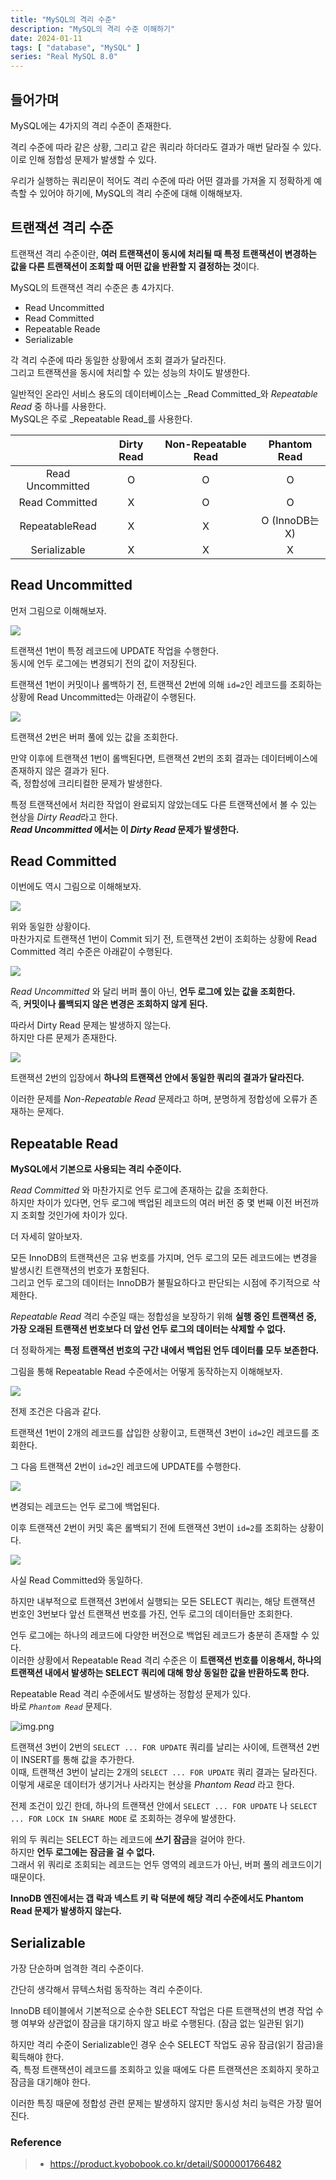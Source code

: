 ```yaml
---
title: "MySQL의 격리 수준"
description: "MySQL의 격리 수준 이해하기"
date: 2024-01-11
tags: [ "database", "MySQL" ]
series: "Real MySQL 8.0"
---
```


## 들어가며

MySQL에는 4가지의 격리 수준이 존재한다.

격리 수준에 따라 같은 상황, 그리고 같은 쿼리라 하더라도 결과가 매번 달라질 수 있다.<br>
이로 인해 정합성 문제가 발생할 수 있다.

우리가 실행하는 쿼리문이 적어도 격리 수준에 따라 어떤 결과를 가져올 지 정확하게 예측할 수 있어야 하기에, MySQL의 격리 수준에 대해 이해해보자.

## 트랜잭션 격리 수준

트랜잭션 격리 수준이란, **여러 트랜잭션이 동시에 처리될 때 특정 트랜잭션이 변경하는 값을 다른 트랜잭션이 조회할 때 어떤 값을 반환할 지 결정하는 것**이다.

MySQL의 트랜잭션 격리 수준은 총 4가지다.

- Read Uncommitted
- Read Committed
- Repeatable Reade
- Serializable

각 격리 수준에 따라 동일한 상황에서 조회 결과가 달라진다.<br>
그리고 트랜잭션을 동시에 처리할 수 있는 성능의 차이도 발생한다.

일반적인 온라인 서비스 용도의 데이터베이스는 _Read Committed_와 _Repeatable Read_ 중 하나를 사용한다.<br>
MySQL은 주로 _Repeatable Read_를 사용한다.

|                  | Dirty Read | Non-Repeatable Read | Phantom Read  |
|:----------------:|:----------:|:-------------------:|:-------------:|
| Read Uncommitted |     O      |          O          |       O       |
|  Read Committed  |     X      |          O          |       O       |
|  RepeatableRead  |     X      |          X          | O (InnoDB는 X) |
|   Serializable   |     X      |          X          |       X       |

## Read Uncommitted

먼저 그림으로 이해해보자.

![](read_uncommitted_1.png)

트랜잭션 1번이 특정 레코드에 UPDATE 작업을 수행한다.<br>
동시에 언두 로그에는 변경되기 전의 값이 저장된다.

트랜잭션 1번이 커밋이나 롤백하기 전, 트랜잭션 2번에 의해 `id=2`인 레코드를 조회하는 상황에 Read Uncommitted는 아래같이 수행된다.

![](read_uncommitted_2.png)

트랜잭션 2번은 버퍼 풀에 있는 값을 조회한다.

만약 이후에 트랜잭션 1번이 롤백된다면, 트랜잭션 2번의 조회 결과는 데이터베이스에 존재하지 않은 결과가 된다.<br>
즉, 정합성에 크리티컬한 문제가 발생한다.

특정 트랜잭션에서 처리한 작업이 완료되지 않았는데도 다른 트랜잭션에서 볼 수 있는 현상을 *Dirty Read*라고 한다.<br>
**_Read Uncommitted_ 에서는 이 _Dirty Read_ 문제가 발생한다.**

## Read Committed

이번에도 역시 그림으로 이해해보자.

![](read_uncommitted_1.png)

위와 동일한 상황이다.<br>
마찬가지로 트랜잭션 1번이 Commit 되기 전, 트랜잭션 2번이 조회하는 상황에 Read Committed 격리 수준은 아래같이 수행된다.

![](read_committed.png)

_Read Uncommitted_ 와 달리 버퍼 풀이 아닌, **언두 로그에 있는 값을 조회한다.**<br>
즉, **커밋이나 롤백되지 않은 변경은 조회하지 않게 된다.**

따라서 Dirty Read 문제는 발생하지 않는다.<br>
하지만 다른 문제가 존재한다.

![](non_repeatable_read.png)

트랜잭션 2번의 입장에서 **하나의 트랜잭션 안에서 동일한 쿼리의 결과가 달라진다.**<br>

이러한 문제를 _Non-Repeatable Read_ 문제라고 하며, 분명하게 정합성에 오류가 존재하는 문제다.

## Repeatable Read

**MySQL에서 기본으로 사용되는 격리 수준이다.**

_Read Committed_ 와 마찬가지로 언두 로그에 존재하는 값을 조회한다.<br>
하지만 차이가 있다면, 언두 로그에 백업된 레코드의 여러 버전 중 몇 번째 이전 버전까지 조회할 것인가에 차이가 있다.

더 자세히 알아보자.

모든 InnoDB의 트랜잭션은 고유 번호를 가지며, 언두 로그의 모든 레코드에는 변경을 발생시킨 트랜잭션의 번호가 포함된다.<br>
그리고 언두 로그의 데이터는 InnoDB가 불필요하다고 판단되는 시점에 주기적으로 삭제한다.

_Repeatable Read_ 격리 수준일 때는 정합성을 보장하기 위해 **실행 중인 트랜잭션 중, 가장 오래된 트랜잭션 번호보다 더 앞선 언두 로그의 데이터는 삭제할 수 없다.**

더 정확하게는 **특정 트랜잭션 번호의 구간 내에서 백업된 언두 데이터를 모두 보존한다.**

그림을 통해 Repeatable Read 수준에서는 어떻게 동작하는지 이해해보자.

![](repeatable_read_1.png)

전제 조건은 다음과 같다.

트랜잭션 1번이 2개의 레코드를 삽입한 상황이고, 트랜잭션 3번이 `id=2`인 레코드를 조회한다.

그 다음 트랜잭션 2번이 `id=2`인 레코드에 UPDATE를 수행한다.

![](repeatable_read_2.png)

변경되는 레코드는 언두 로그에 백업된다.

이후 트랜잭션 2번이 커밋 혹은 롤백되기 전에 트랜잭션 3번이 `id=2`를 조회하는 상황이다.

![](repeatable_read_3.png)

사실 Read Committed와 동일하다.

하지만 내부적으로 트랜잭션 3번에서 실행되는 모든 SELECT 쿼리는, 해당 트랜잭션 번호인 3번보다 앞선 트랜잭션 번호를 가진, 언두 로그의 데이터들만 조회한다.

언두 로그에는 하나의 레코드에 다양한 버전으로 백업된 레코드가 충분히 존재할 수 있다.<br>
이러한 상황에서 Repeatable Read 격리 수준은 이 **트랜잭션 번호를 이용해서, 하나의 트랜잭션 내에서 발생하는 SELECT 쿼리에 대해 항상 동일한 값을 반환하도록 한다.**

Repeatable Read 격리 수준에서도 발생하는 정합성 문제가 있다.<br>
바로 _`Phantom Read`_ 문제다.

![img.png](phantom_read.png)

트랜잭션 3번이 2번의 `SELECT ... FOR UPDATE` 쿼리를 날리는 사이에, 트랜잭션 2번이 INSERT를 통해 값을 추가한다.<br>
이때, 트랜잭션 3번이 날리는 2개의 `SELECT ... FOR UPDATE` 쿼리 결과는 달라진다.<br>
이렇게 새로운 데이터가 생기거나 사라지는 현상을 _Phantom Read_ 라고 한다.

전제 조건이 있긴 한데, 하나의 트랜잭션 안에서 `SELECT ... FOR UPDATE` 나 `SELECT ... FOR LOCK IN SHARE MODE` 로 조회하는 경우에 발생한다.

위의 두 쿼리는 SELECT 하는 레코드에 **쓰기 잠금**을 걸어야 한다.<br>
하지만 **언두 로그에는 잠금을 걸 수 없다.**<br>
그래서 위 쿼리로 조회되는 레코드는 언두 영역의 레코드가 아닌, 버퍼 풀의 레코드이기 때문이다.

**InnoDB 엔진에서는 **갭 락과 넥스트 키 락** 덕분에 해당 격리 수준에서도 Phantom Read 문제가 발생하지 않는다.**

## Serializable

가장 단순하며 엄격한 격리 수준이다.

간단히 생각해서 뮤텍스처럼 동작하는 격리 수준이다.

InnoDB 테이블에서 기본적으로 순수한 SELECT 작업은 다른 트랜잭션의 변경 작업 수행 여부와 상관없이 잠금을 대기하지 않고 바로 수행된다. (잠금 없는 일관된 읽기)

하지만 격리 수준이 Serializable인 경우 순수 SELECT 작업도 공유 잠금(읽기 잠금)을 획득해야 한다.<br>
즉, 특정 트랜잭션이 레코드를 조회하고 있을 때에도 다른 트랜잭션은 조회하지 못하고 잠금을 대기해야 한다.

이러한 특징 때문에 정합성 관련 문제는 발생하지 않지만 동시성 처리 능력은 가장 떨어진다.

### Reference

> - https://product.kyobobook.co.kr/detail/S000001766482